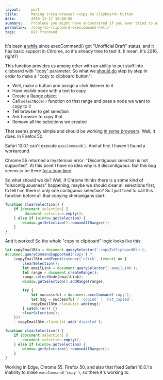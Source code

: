 ```yaml
---
layout:     post
title:      Making cross-browser «copy to clipboard» button
date:       2016-12-17 18:00:00
summary:    Problems you might have encountered if you ever tried to use execCommand().
permalink:  /copy-to-clipboard-execcommand-hell/
tags:       DIY frontend
---
```


It's been [a while](https://w3c.github.io/editing/execCommand.html) since execCommand() got "Unofficial Draft" status, and it has basic support in Chrome, so it's already time to test it. (I mean, it's 2016, right?)  

This function provides us among other with an ability to put stuff into clipboard with "copy" parameter. So what we [should do](https://developers.google.com/web/updates/2015/04/cut-and-copy-commands) step by step in order to make a "copy to clipboard button":

*   Well, make a button and assign a click listener to it
*   Have visible node with a text to copy
*   Create a [Range object](https://developer.mozilla.org/en-US/docs/Web/API/Range)
*   Call `selectNode()` function on that range and pass a node we want to copy to it
*   Tell browser to get selection
*   Ask browser to copy that
*   Remove all the selections we created

That seems pretty simple and should be working [in some browsers](http://caniuse.com/#feat=clipboard). Well, it does. In Firefox 50\. 
 
Safari 10.0.1 can't execute `execCommand()`. And at first I haven't found a workaround.
  
Chrome 55 returned a mysterious error: "Discontiguous selection is not supported". At this point I have no idea why is it discontiguous. But this bug seems to be there [for a long time](https://groups.google.com/a/chromium.org/forum/#!topic/chromium-bugs/o8yMnFl7LAs).  

So what should we do? Well, if Chrome thinks there is a some kind of "discontiguousness" happening, maybe we should clear all selections first, to tell him there is only one contiguous selection? 
So I just tried to call this function before all that copying shenanigans start:

```js
function clearSelection() {
    if (document.selection) {
         document.selection.empty();
    } else if (window.getSelection) {
        window.getSelection().removeAllRanges();
    }
}
```

And it worked! So the whole "copy to clipboard" logic looks like this:

```js
let copyEmailBtn = document.querySelector('.copyToClipboardBtn');
document.queryCommandSupported('copy') ?
    (copyEmailBtn.addEventListener('click', (event) => {
        clearSelection();
        let emailLink = document.querySelector('.emailLink');
        let range = document.createRange();
        range.selectNode(emailLink);
        window.getSelection().addRange(range);

        try {
            let successful = document.execCommand('copy');
            let msg = successful ? 'copied' : 'not_copied';
            copyEmailBtn.classList.add(msg);
        } catch (err) {}
        clearSelection();
    }))
    : copyEmailBtn.classList.add('disabled');

function clearSelection() {
    if (document.selection) {
        document.selection.empty();
    } else if (window.getSelection) {
        window.getSelection().removeAllRanges();
    }
}
```

Working in Edge, Chrome 55, Firefox 50, and also that fixed Safari 10.0.1's inability to make `execCommand('copy')`, so there it's working to.
